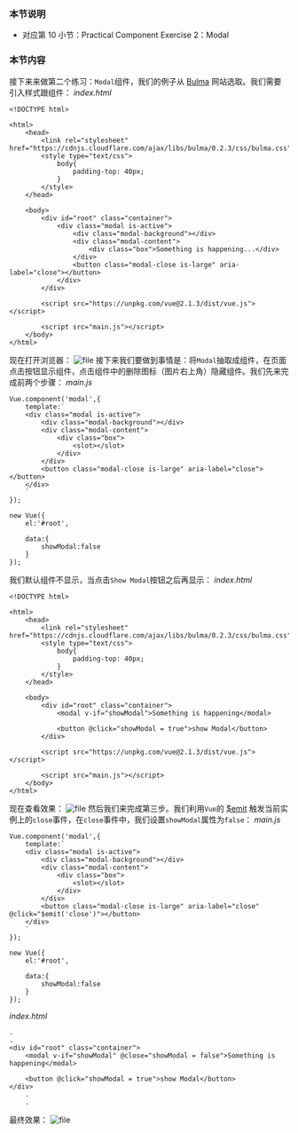 ### 本节说明
* 对应第 10 小节：Practical Component Exercise 2：Modal

### 本节内容
接下来来做第二个练习：`Modal`组件，我们的例子从 [Bulma](https://bulma.io/documentation/components/modal/) 网站选取。我们需要引入样式跟组件：
*index.html*
```
<!DOCTYPE html>

<html>
    <head>
        <link rel="stylesheet" href="https://cdnjs.cloudflare.com/ajax/libs/bulma/0.2.3/css/bulma.css">
        <style type="text/css">
            body{
                padding-top: 40px;
            }
        </style>
    </head>

    <body>
        <div id="root" class="container">
            <div class="modal is-active">
                <div class="modal-background"></div>
                <div class="modal-content">
                    <div class="box">Something is happening...</div>
                </div>
                <button class="modal-close is-large" aria-label="close"></button>
            </div>
        </div>

        <script src="https://unpkg.com/vue@2.1.3/dist/vue.js"></script>

        <script src="main.js"></script>
    </body>
</html>
```
现在打开浏览器：
![file](https://lccdn.phphub.org/uploads/images/201810/15/19192/5IBguKt2bw.png?imageView2/2/w/1240/h/0)
接下来我们要做到事情是：将`Modal`抽取成组件，在页面点击按钮显示组件，点击组件中的删除图标（图片右上角）隐藏组件。我们先来完成前两个步骤：
*main.js*
```
Vue.component('modal',{
    template:`
    <div class="modal is-active">
        <div class="modal-background"></div>
        <div class="modal-content">
            <div class="box">
                <slot></slot>
            </div>
        </div>
        <button class="modal-close is-large" aria-label="close"></button>
    </div>
    `
});

new Vue({
    el:'#root',

    data:{
        showModal:false
    }
});
```
我们默认组件不显示，当点击`Show Modal`按钮之后再显示：
*index.html*
```
<!DOCTYPE html>

<html>
    <head>
        <link rel="stylesheet" href="https://cdnjs.cloudflare.com/ajax/libs/bulma/0.2.3/css/bulma.css">
        <style type="text/css">
            body{
                padding-top: 40px;
            }
        </style>
    </head>

    <body>
        <div id="root" class="container">
            <modal v-if="showModal">Something is happening</modal>

            <button @click="showModal = true">show Modal</button>
        </div>

        <script src="https://unpkg.com/vue@2.1.3/dist/vue.js"></script>

        <script src="main.js"></script>
    </body>
</html>
```
现在查看效果：
![file](https://lccdn.phphub.org/uploads/images/201810/15/19192/Pk9O54HTxk.gif?imageView2/2/w/1240/h/0)
然后我们来完成第三步。我们利用`Vue`的 [$emit](https://cn.vuejs.org/v2/api/#%E5%AE%9E%E4%BE%8B%E6%96%B9%E6%B3%95-%E4%BA%8B%E4%BB%B6) 触发当前实例上的`close`事件，在`close`事件中，我们设置`showModal`属性为`false`：
*main.js*
```
Vue.component('modal',{
    template:`
    <div class="modal is-active">
        <div class="modal-background"></div>
        <div class="modal-content">
            <div class="box">
                <slot></slot>
            </div>
        </div>
        <button class="modal-close is-large" aria-label="close" @click="$emit('close')"></button>
    </div>
    `
});

new Vue({
    el:'#root',

    data:{
        showModal:false
    }
});
```
*index.html*
```
.
.
<div id="root" class="container">
	<modal v-if="showModal" @close="showModal = false">Something is happening</modal>

	<button @click="showModal = true">show Modal</button>
</div>
	.
	.
```
最终效果：
![file](https://lccdn.phphub.org/uploads/images/201810/15/19192/DsuYhOLLPL.gif?imageView2/2/w/1240/h/0)

